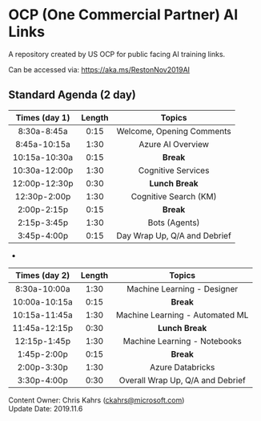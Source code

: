# OCP (One Commercial Partner) AI Links
A repository created by US OCP for public facing AI training links.  

Can be accessed via: https://aka.ms/RestonNov2019AI 

## Standard Agenda (2 day)

| Times (day 1) | Length |  Topics                    |
|:-------------:|:------:|:--------------------------:|
| 8:30a-8:45a   | 0:15   |Welcome, Opening Comments   |
| 8:45a-10:15a  | 1:30   |Azure AI Overview           |
| 10:15a-10:30a | 0:15   |**Break**                   |
| 10:30a-12:00p | 1:30   |Cognitive Services          |
| 12:00p-12:30p | 0:30   |**Lunch Break**             |
| 12:30p-2:00p  | 1:30   |Cognitive Search (KM)       |
| 2:00p-2:15p   | 0:15   |**Break**                   |
| 2:15p-3:45p   | 1:30   |Bots (Agents)               |
| 3:45p-4:00p   | 0:15   |Day Wrap Up, Q/A and Debrief|

*

| Times (day 2) | Length |  Topics                        |
|:-------------:|:------:|:------------------------------:|
| 8:30a-10:00a  | 1:30   |Machine Learning - Designer     |
| 10:00a-10:15a | 0:15   |**Break**                       |
| 10:15a-11:45a | 1:30   |Machine Learning - Automated ML |
| 11:45a-12:15p | 0:30   |**Lunch Break**                 |
| 12:15p-1:45p  | 1:30   |Machine Learning - Notebooks    |
| 1:45p-2:00p   | 0:15   |**Break**                       |
| 2:00p-3:30p   | 1:30   |Azure Databricks                |
| 3:30p-4:00p   | 0:30   |Overall Wrap Up, Q/A and Debrief|



Content Owner: Chris Kahrs (ckahrs@microsoft.com)<br>
Update Date: 2019.11.6